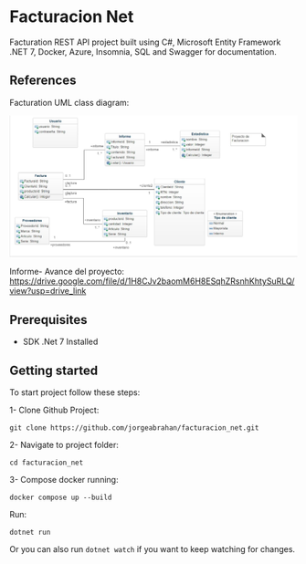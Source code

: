 # Facturacion Net

Facturation REST API project built using C#, Microsoft Entity Framework .NET 7, Docker, Azure, Insomnia, SQL and Swagger for documentation.

## References

Facturation UML class diagram:

![Facturation uml class diagram](./repo_images/uml_class_diagram_facturation.jpg)

Informe- Avance del proyecto:
https://drive.google.com/file/d/1H8CJv2baomM6H8ESqhZRsnhKhtySuRLQ/view?usp=drive_link
## Prerequisites

- SDK .Net 7 Installed

## Getting started

To start project follow these steps:

1- Clone Github Project:

```
git clone https://github.com/jorgeabrahan/facturacion_net.git
```

2- Navigate to project folder:

```
cd facturacion_net
```

3- Compose docker running:

```
docker compose up --build
```

Run:

```
dotnet run
```

Or you can also run `dotnet watch` if you want to keep watching for changes.
